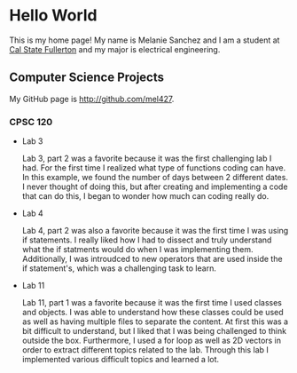 # Hello World

This is my home page! My name is Melanie Sanchez and I am a student at [Cal State Fullerton](http://www.fullerton.edu/) and my major is electrical engineering.

## Computer Science Projects

My GitHub page is http://github.com/mel427.

### CPSC 120

* Lab 3

    Lab 3, part 2 was a favorite because it was the first challenging lab I had. For the first time I realized what type of functions coding can have. In this example, we found the number of days between 2 different dates. I never thought of doing this, but after creating and implementing a code that can do this, I began to wonder how much can coding really do.

* Lab 4

    Lab 4, part 2 was also a favorite because it was the first time I was using if statements. I really liked how I had to dissect and truly understand what the if statments would do when I was implementing them. Additionally, I was introudced to new operators that are used inside the if statement's, which was a challenging task to learn.
    
* Lab 11

    Lab 11, part 1 was a favorite because it was the first time I used classes and objects. I was able to understand how these classes could be used as well as having multiple files to separate the content. At first this was a bit difficult to understand, but I liked that I was being challenged to think outside the box. Furthermore, I used a for loop as well as 2D vectors in order to extract different topics related to the lab. Through this lab I implemented various difficult topics and learned a lot. 